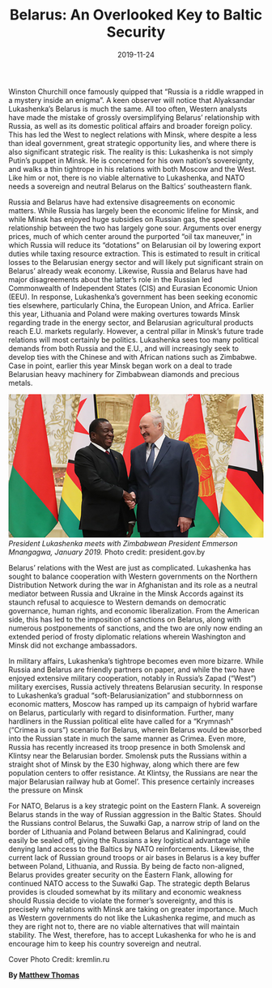 ﻿---
title: "Belarus: An Overlooked Key to Baltic Security "
date: 2019-11-24
description: "Belarus: An Overlooked Key to Baltic Security "
type: "post"
image: "images/masonary-post/belarus_an_overlooked_key.jpg"
categories: 
  - "Geopolitics"
tags:
  - "Belarus"
---


Winston Churchill once famously quipped that “Russia is a riddle wrapped in a mystery inside an enigma”. A keen observer will notice that Alyaksandar Lukashenka’s Belarus is much the same. All too often, Western analysts have made the mistake of grossly oversimplifying Belarus’ relationship with Russia, as well as its domestic political affairs and broader foreign policy. This has led the West to neglect relations with Minsk, where despite a less than ideal government, great strategic opportunity lies, and where there is also significant strategic risk. The reality is this: Lukashenka is not simply Putin’s puppet in Minsk. He is concerned for his own nation’s sovereignty, and walks a thin tightrope in his relations with both Moscow and the West. Like him or not, there is no viable alternative to Lukashenka, and NATO needs a sovereign and neutral Belarus on the Baltics’ southeastern flank. 

Russia and Belarus have had extensive disagreements on economic matters. While Russia has largely been the economic lifeline for Minsk, and while Minsk has enjoyed huge subsidies on Russian gas, the special relationship between the two has largely gone sour. Arguments over energy prices, much of which center around the purported “oil tax maneuver,” in which Russia will reduce its “dotations” on Belarusian oil by lowering export duties while taxing resource extraction. This is estimated to result in critical losses to the Belarusian energy sector and will likely put significant strain on Belarus’ already weak economy. Likewise, Russia and Belarus have had major disagreements about the latter’s role in the Russian led Commonwealth of Independent States (CIS) and Eurasian Economic Union (EEU). In response, Lukashenka’s government has been seeking economic ties elsewhere, particularly China, the European Union, and Africa. Earlier this year, Lithuania and Poland were making overtures towards Minsk regarding trade in the energy sector, and Belarusian agricultural products reach E.U. markets regularly. However, a central pillar in Minsk’s future trade relations will most certainly be politics. Lukashenka sees too many political demands from both Russia and the E.U., and will increasingly seek to develop ties with the Chinese and with African nations such as Zimbabwe. Case in point, earlier this year Minsk began work on a deal to trade Belarusian heavy machinery for Zimbabwean diamonds and precious metals. 

![President Lukashenka](../images/masonary-post/belarus_an_overlooked_key-1.jpg)
_President Lukashenka meets with Zimbabwean President Emmerson Mnangagwa, January 2019._ Photo credit: president.gov.by

Belarus’ relations with the West are just as complicated. Lukashenka has sought to balance cooperation with Western governments on the Northern Distribution Network during the war in Afghanistan and its role as a neutral mediator between Russia and Ukraine in the Minsk Accords against its staunch refusal to acquiesce to Western demands on democratic governance, human rights, and economic liberalization. From the American side, this has led to the imposition of sanctions on Belarus, along with numerous postponements of sanctions, and the two are only now ending an extended period of frosty diplomatic relations wherein Washington and Minsk did not exchange ambassadors. 

In military affairs, Lukashenka’s tightrope becomes even more bizarre. While Russia and Belarus are friendly partners on paper, and while the two have enjoyed extensive military cooperation, notably in Russia’s Zapad (“West”) military exercises, Russia actively threatens Belarusian security. In response to Lukashenka’s gradual “soft-Belarusianization” and stubbornness on economic matters, Moscow has ramped up its campaign of hybrid warfare on Belarus, particularly with regard to disinformation. Further, many hardliners in the Russian political elite have called for a “Krymnash” (“Crimea is ours”) scenario for Belarus, wherein Belarus would be absorbed into the Russian state in much the same manner as Crimea. Even more, Russia has recently increased its troop presence in both Smolensk and Klintsy near the Belarusian border. Smolensk puts the Russians within a straight shot of Minsk by the E30 highway, along which there are few population centers to offer resistance. At Klintsy, the Russians are near the major Belarusian railway hub at Gomel’. This presence certainly increases the pressure on Minsk

For NATO, Belarus is a key strategic point on the Eastern Flank. A sovereign Belarus stands in the way of Russian aggression in the Baltic States. Should the Russians control Belarus, the Suwałki Gap, a narrow strip of land on the border of Lithuania and Poland between Belarus and Kaliningrad, could easily be sealed off, giving the Russians a key logistical advantage while denying land access to the Baltics by NATO reinforcements. Likewise, the current lack of Russian ground troops or air bases in Belarus is a key buffer between Poland, Lithuania, and Russia. By being de facto non-aligned, Belarus provides greater security on the Eastern Flank, allowing for continued NATO access to the Suwałki Gap. The strategic depth Belarus provides is clouded somewhat by its military and economic weakness should Russia decide to violate the former’s sovereignty, and this is precisely why relations with Minsk are taking on greater importance. Much as Western governments do not like the Lukashenka regime, and much as they are right not to, there are no viable alternatives that will maintain stability. The West, therefore, has to accept Lukashenka for who he is and encourage him to keep his country sovereign and neutral. 

Cover Photo Credit: kremlin.ru

**By [Matthew Thomas](../our_team)**
